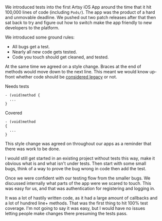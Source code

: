 We introduced tests into the first Artsy iOS App around the time that it hit 100,000 lines of code (including `Pods/`). The app was the product of a hard and unmovable deadline. We pushed out two patch releases after that then sat back to try and figure out how to switch make the app friendly to new developers to the platform.

We introduced some ground rules:

* All bugs get a test.
* Nearly all new code gets tested.
* Code you touch should get cleaned, and tested.

At the same time we agreed on a style change. Braces at the end of methods would move down to the next line. This meant we would know up-front whether code should be [considered legacy](http://www.amazon.com/Working-Effectively-Legacy-Michael-Feathers/dp/0131177052) or not.

Needs tests
```
- (void)method {
  ...
}
```

Covered
```
- (void)method
{
  ...
}
```

This style change was agreed on throughout our apps as a reminder that there was work to be done.

I would still get started in an existing project without tests this way, make it obvious what is and what isn't under tests. Then start with some small bugs, think of a way to prove the bug wrong in code then add the test.

Once we were confident with our testing flow from the smaller bugs. We discussed internally what parts of the app were we scared to touch. This was easy for us, and that was authentication for registering and logging in.

It was a lot of hastily written code, as it had a large amount of callbacks and a lot of hundred line+ methods. That was the first thing to hit 100% test coverage. I'm not going to say it was easy, but I would have no issues letting people make changes there presuming the tests pass.
